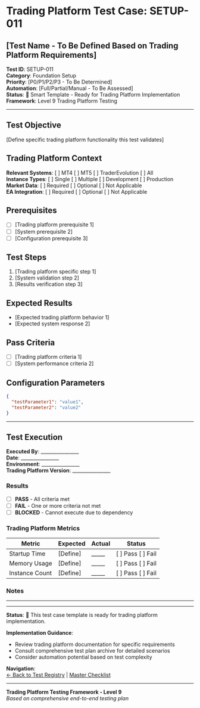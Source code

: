 # Trading Platform Test Case: SETUP-011
## [Test Name - To Be Defined Based on Trading Platform Requirements]

**Test ID**: SETUP-011  
**Category**: Foundation Setup  
**Priority**: [P0/P1/P2/P3 - To Be Determined]  
**Automation**: [Full/Partial/Manual - To Be Assessed]  
**Status**: 🚧 Smart Template - Ready for Trading Platform Implementation  
**Framework**: Level 9 Trading Platform Testing

---

## Test Objective
[Define specific trading platform functionality this test validates]

## Trading Platform Context
**Relevant Systems**: [ ] MT4 [ ] MT5 [ ] TraderEvolution [ ] All  
**Instance Types**: [ ] Single [ ] Multiple [ ] Development [ ] Production  
**Market Data**: [ ] Required [ ] Optional [ ] Not Applicable  
**EA Integration**: [ ] Required [ ] Optional [ ] Not Applicable  

## Prerequisites
- [ ] [Trading platform prerequisite 1]
- [ ] [System prerequisite 2]
- [ ] [Configuration prerequisite 3]

## Test Steps
1. [Trading platform specific step 1]
2. [System validation step 2]
3. [Results verification step 3]

## Expected Results
- [Expected trading platform behavior 1]
- [Expected system response 2]

## Pass Criteria
- [ ] [Trading platform criteria 1]
- [ ] [System performance criteria 2]

## Configuration Parameters
```json
{
  "testParameter1": "value1",
  "testParameter2": "value2"
}
```

---

## Test Execution

**Executed By**: ________________  
**Date**: ________________  
**Environment**: ________________  
**Trading Platform Version**: ________________  

### Results
- [ ] **PASS** - All criteria met
- [ ] **FAIL** - One or more criteria not met  
- [ ] **BLOCKED** - Cannot execute due to dependency

### Trading Platform Metrics
| Metric | Expected | Actual | Status |
|--------|----------|--------|--------|
| Startup Time | [Define] | _____ | [ ] Pass [ ] Fail |
| Memory Usage | [Define] | _____ | [ ] Pass [ ] Fail |
| Instance Count | [Define] | _____ | [ ] Pass [ ] Fail |

### Notes
________________________________________________

---

**Status**: 🚧 This test case template is ready for trading platform implementation.

**Implementation Guidance**:  
- Review trading platform documentation for specific requirements
- Consult comprehensive test plan archive for detailed scenarios
- Consider automation potential based on test complexity

**Navigation**:  
[← Back to Test Registry](../01-Test-ID-Registry-Framework.md) | [Master Checklist](../Checklists/Master-Checklist.md)

---

**Trading Platform Testing Framework - Level 9**  
*Based on comprehensive end-to-end testing plan*
